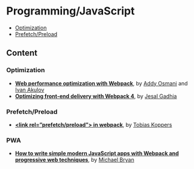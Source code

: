 # Programming/JavaScript

<!-- prettier-ignore-start -->
<!-- TOC depthFrom:3 -->

- [Optimization](#optimization)
- [Prefetch/Preload](#prefetchpreload)

<!-- /TOC -->
<!-- prettier-ignore-end -->

## Content

### Optimization

- **[Web performance optimization with Webpack](https://developers.google.com/web/fundamentals/performance/webpack/)**, by [Addy Osmani](https://medium.com/@addyosmani) and [Ivan Akulov](https://medium.com/@iamakulov)
- **[Optimizing front-end delivery with Webpack 4](https://dev.to/jesalg/optimizing-front-end-delivery-with-webpack-4-1mm4)**, by [Jesal Gadhia](https://dev.to/jesalg)

### Prefetch/Preload

- **[&lt;link rel=”prefetch/preload”&gt; in webpack](https://medium.com/webpack/link-rel-prefetch-preload-in-webpack-51a52358f84c)**, by [Tobias Koppers](https://medium.com/@sokra)

### PWA

- **[How to write simple modern JavaScript apps with Webpack and progressive web techniques](https://morioh.com/p/e941b22aa736/how-to-write-simple-modern-javascript-apps-with-webpack-and-progressive-web-techniques)**, by [Michael Bryan](https://morioh.com/@MichaelBryan/posts)
